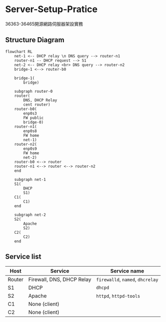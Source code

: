 # Server-Setup-Pratice
36363-36465開源網路伺服器架設實務 

## Structure Diagram

```mermaid
flowchart RL
    net-1 <-- DHCP relay \n DNS query --> router-n1
    router-n1 -- DHCP request --> S1
    net-2 <-- DHCP relay <br> DNS query --> router-n2
    bridge-1 <--> router-b0

    bridge-1(
        bridge)
    
    subgraph router-0
    router(
        DNS, DHCP Relay
        cent router)
    router-b0(
        enp0s3
        FW public
        bridge-0)
    router-n1(
        enp0s8
        FW home
        net-1)
    router-n2(
        enp0s9
        FW home
        net-2)
    router-b0 <--> router
    router-n1 <--> router <--> router-n2
    end
    
    subgraph net-1
    S1(
        DHCP
        S1)
    C1(
        C1)
    end

    subgraph net-2
    S2(
        Apache
        S2)
    C2(
        C2)
    end
```

## Service list
| Host | Service | Service name |
| -- |-- | -- |
| Router | Firewall, DNS, DHCP Relay | `firewalld`, `named`, `dhcrelay` |`
| S1 | DHCP | `dhcpd` |
| S2 | Apache | `httpd`, `httpd-tools` |
| C1 | None (client) | |
| C2 | None (client) | |
